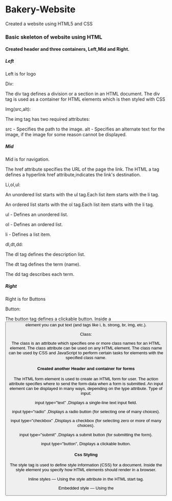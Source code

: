 # Bakery-Website

Created a website using HTML5 and CSS

### Basic skeleton of website using HTML

#### Created header and three containers, Left,Mid and Right.

##### Left

Left is for logo

Div:

The div tag defines a division or a section in an HTML document. 
The div tag is used as a container for HTML elements which is then styled with CSS
  
Img(src,alt): 

The img tag has two required attributes: 

src - Specifies the path to the image. 
alt - Specifies an alternate text for the image, if the image for some reason cannot be displayed.
  
##### Mid 

Mid is for navigation.

The href attribute specifies the URL of the page the link.
The HTML a tag defines a hyperlink
href attribute,indicates the link's destination.
  
Li,ol,ul:

An unordered list starts with the ul tag.Each list item starts with the li tag.

An ordered list starts with the ol tag.Each list item starts with the li tag.

ul -	Defines an unordered list.

ol -	Defines an ordered list.

li -	Defines a list item.
  
dl,dt,dd:

The dl tag defines the description list.

The dt tag defines the term (name). 

The dd tag describes each term.
  
##### Right

Right is for Buttons

Button:

The button tag defines a clickable button.
Inside a <button> element you can put text (and tags like i, b, strong, br, img, etc.). 
  
Class:

The class is an attribute which specifies one or more class names for an HTML element.
The class attribute can be used on any HTML element. 
The class name can be used by CSS and JavaScript to perform certain tasks for elements with the specified class name.
  
#### Created another Header and container for forms

The HTML form element is used to create an HTML form for user.
The action attribute specifies where to send the form-data when a form is submitted. 
An input element can be displayed in many ways, depending on the type attribute.
Type of input:

input type="text"	,Displays a single-line text input field.

input type="radio"	,Displays a radio button (for selecting one of many choices).

input type="checkbox"	,Displays a checkbox (for selecting zero or more of many choices).

input type="submit" ,Displays a submit button (for submitting the form).

input type="button",	Displays a clickable button.
  
#### Css Styling

The style tag is used to define style information (CSS) for a document.
Inside the style element you specify how HTML elements should render in a browser.

Inline styles — Using the style attribute in the HTML start tag.

Embedded style — Using the <style> element in the head section of the document.
  
External style sheet — Using the <link> element, pointing to an external CSS files.

A class selector is a name preceded by a full stop (“.”).
The class selector selects HTML elements with a specific class attribute.

The id selector uses the id attribute of an HTML element to select a specific element.

The id of an element is unique within a page, so the id selector is used to select one unique element!

ID selector is a name preceded by a hash character (“#”).

The CSS border properties allow you to specify the style, width, and color of an element's border.
The border-style property can have from one to four values (for the top border, right border, bottom border, and the left border).

The text-align property specifies the horizontal alignment of text in an element.

The text-decoration property specifies the decoration added to text, and is a shorthand property for:

text-decoration-line 
text-decoration-color
text-decoration-style

The CSS margin properties are used to create space around elements, outside of any defined borders.

The CSS padding properties are used to generate space around an element's content, inside of any defined borders.

The font-family property specifies the font for an element.
The font-family property can hold several font names as a "fallback" system. If the browser does not support the first font, it tries the next font.

The :hover selector is used to select elements when you mouse over them.



  
